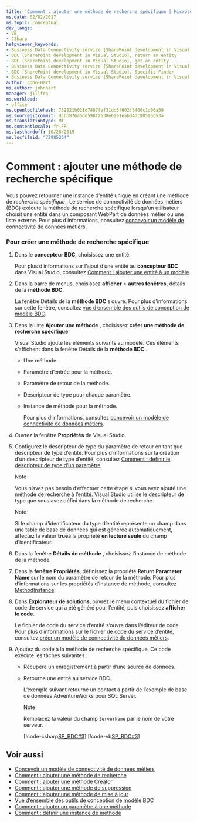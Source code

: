 ```yaml
---
title: 'Comment : ajouter une méthode de recherche spécifique | Microsoft Docs'
ms.date: 02/02/2017
ms.topic: conceptual
dev_langs:
- VB
- CSharp
helpviewer_keywords:
- Business Data Connectivity service [SharePoint development in Visual Studio], Specific Finder
- BDC [SharePoint development in Visual Studio], return an entity
- BDC [SharePoint development in Visual Studio], get an entity
- Business Data Connectivity service [SharePoint development in Visual Studio], return an entity
- BDC [SharePoint development in Visual Studio], Specific Finder
- Business Data Connectivity service [SharePoint development in Visual Studio], get an entity
author: John-Hart
ms.author: johnhart
manager: jillfra
ms.workload:
- office
ms.openlocfilehash: 732921b021d7887faf31dd3f602f5400c1d06a59
ms.sourcegitcommit: dcbb876a5dd598f2538e62e1eabd4dc98595b53a
ms.translationtype: MT
ms.contentlocale: fr-FR
ms.lasthandoff: 10/28/2019
ms.locfileid: "72985264"
---
```

# <a name="how-to-add-a-specific-finder-method"></a>Comment : ajouter une méthode de recherche spécifique
  Vous pouvez retourner une instance d’entité unique en créant une méthode de *recherche spécifique* . Le service de connectivité de données métiers (BDC) exécute la méthode de recherche spécifique lorsqu’un utilisateur choisit une entité dans un composant WebPart de données métier ou une liste externe. Pour plus d’informations, consultez [concevoir un modèle de connectivité de données métiers](../sharepoint/designing-a-business-data-connectivity-model.md).

### <a name="to-create-a-specific-finder-method"></a>Pour créer une méthode de recherche spécifique

1. Dans le **concepteur BDC**, choisissez une entité.

    Pour plus d’informations sur l’ajout d’une entité au **concepteur BDC** dans Visual Studio, consultez [Comment : ajouter une entité à un modèle](../sharepoint/how-to-add-an-entity-to-a-model.md).

2. Dans la barre de menus, choisissez **afficher** > **autres fenêtres**, détails de la **méthode BDC**.

    La fenêtre Détails de la **méthode BDC** s’ouvre. Pour plus d’informations sur cette fenêtre, consultez [vue d’ensemble des outils de conception de modèle BDC](../sharepoint/bdc-model-design-tools-overview.md).

3. Dans la liste **Ajouter une méthode** , choisissez **créer une méthode de recherche spécifique**.

    Visual Studio ajoute les éléments suivants au modèle. Ces éléments s’affichent dans la fenêtre Détails de la **méthode BDC** .

   - Une méthode.

   - Paramètre d’entrée pour la méthode.

   - Paramètre de retour de la méthode.

   - Descripteur de type pour chaque paramètre.

   - Instance de méthode pour la méthode.

     Pour plus d’informations, consultez [concevoir un modèle de connectivité de données métiers](../sharepoint/designing-a-business-data-connectivity-model.md).

4. Ouvrez la fenêtre **Propriétés** de Visual Studio.

5. Configurez le descripteur de type du paramètre de retour en tant que descripteur de type d’entité. Pour plus d’informations sur la création d’un descripteur de type d’entité, consultez [Comment : définir le descripteur de type d’un paramètre](../sharepoint/how-to-define-the-type-descriptor-of-a-parameter.md).

   > [!NOTE]
   > Vous n’avez pas besoin d’effectuer cette étape si vous avez ajouté une méthode de recherche à l’entité. Visual Studio utilise le descripteur de type que vous avez défini dans la méthode de recherche.

   > [!NOTE]
   > Si le champ d’identificateur du type d’entité représente un champ dans une table de base de données qui est générée automatiquement, affectez la valeur **true**à la propriété **en lecture seule** du champ d’identificateur.

6. Dans la fenêtre **Détails de méthode** , choisissez l’instance de méthode de la méthode.

7. Dans la **fenêtre Propriétés**, définissez la propriété **Return Parameter Name** sur le nom du paramètre de retour de la méthode. Pour plus d’informations sur les propriétés d’instance de méthode, consultez [MethodInstance](/previous-versions/office/developer/sharepoint-2010/ee556838(v=office.14)).

8. Dans **Explorateur de solutions**, ouvrez le menu contextuel du fichier de code de service qui a été généré pour l’entité, puis choisissez **afficher le code**.

    Le fichier de code du service d’entité s’ouvre dans l’éditeur de code. Pour plus d’informations sur le fichier de code du service d’entité, consultez [créer un modèle de connectivité de données métiers](../sharepoint/creating-a-business-data-connectivity-model.md).

9. Ajoutez du code à la méthode de recherche spécifique. Ce code exécute les tâches suivantes :

   - Récupère un enregistrement à partir d’une source de données.

   - Retourne une entité au service BDC.

     L’exemple suivant retourne un contact à partir de l’exemple de base de données AdventureWorks pour SQL Server.

     > [!NOTE]
     > Remplacez la valeur du champ `ServerName` par le nom de votre serveur.

     [!code-csharp[SP_BDC#3](../sharepoint/codesnippet/CSharp/SP_BDC/bdcmodel1/contactservice.cs#3)]
     [!code-vb[SP_BDC#3](../sharepoint/codesnippet/VisualBasic/sp_bdc/bdcmodel1/contactservice.vb#3)]

## <a name="see-also"></a>Voir aussi
- [Concevoir un modèle de connectivité de données métiers](../sharepoint/designing-a-business-data-connectivity-model.md)
- [Comment : ajouter une méthode de recherche](../sharepoint/how-to-add-a-finder-method.md)
- [Comment : ajouter une méthode Creator](../sharepoint/how-to-add-a-creator-method.md)
- [Comment : ajouter une méthode de suppression](../sharepoint/how-to-add-a-deleter-method.md)
- [Comment : ajouter une méthode de mise à jour](../sharepoint/how-to-add-an-updater-method.md)
- [Vue d’ensemble des outils de conception de modèle BDC](../sharepoint/bdc-model-design-tools-overview.md)
- [Comment : ajouter un paramètre à une méthode](../sharepoint/how-to-add-a-parameter-to-a-method.md)
- [Comment : définir une instance de méthode](../sharepoint/how-to-define-a-method-instance.md)
